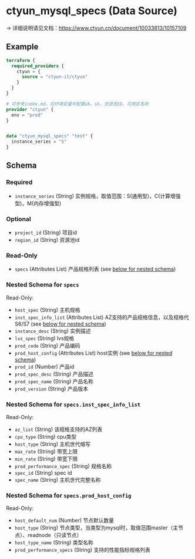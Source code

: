 # ctyun_mysql_specs (Data Source)
-> 详细说明请见文档：https://www.ctyun.cn/document/10033813/10157109



## Example

```terraform
terraform {
  required_providers {
    ctyun = {
      source = "ctyun-it/ctyun"
    }
  }
}

# 可参考index.md，在环境变量中配置ak、sk、资源池ID、可用区名称
provider "ctyun" {
  env = "prod"
}


data "ctyun_mysql_specs" "test" {
  instance_series = "S"
}
```

<!-- schema generated by tfplugindocs -->
## Schema

### Required

- `instance_series` (String) 实例规格，取值范围：S(通用型)，C(计算增强型)，M(内存增强型)

### Optional

- `project_id` (String) 项目id
- `region_id` (String) 资源池id

### Read-Only

- `specs` (Attributes List) 产品规格列表 (see [below for nested schema](#nestedatt--specs))

<a id="nestedatt--specs"></a>
### Nested Schema for `specs`

Read-Only:

- `host_spec` (String) 主机规格
- `inst_spec_info_list` (Attributes List) AZ支持的产品规格信息，以及规格代S6/S7 (see [below for nested schema](#nestedatt--specs--inst_spec_info_list))
- `instance_desc` (String) 实例描述
- `lvs_spec` (String) lvs规格
- `prod_code` (String) 产品编码
- `prod_host_config` (Attributes List) host实例 (see [below for nested schema](#nestedatt--specs--prod_host_config))
- `prod_id` (Number) 产品id
- `prod_spec_desc` (String) 产品描述
- `prod_spec_name` (String) 产品名称
- `prod_version` (String) 产品版本

<a id="nestedatt--specs--inst_spec_info_list"></a>
### Nested Schema for `specs.inst_spec_info_list`

Read-Only:

- `az_list` (String) 该规格支持的AZ列表
- `cpu_type` (String) cpu类型
- `host_type` (String) 主机世代缩写
- `max_rate` (String) 带宽上限
- `min_rate` (String) 带宽下限
- `prod_performance_spec` (String) 规格名称
- `spec_id` (String) spec id
- `spec_name` (String) 主机世代完整名称


<a id="nestedatt--specs--prod_host_config"></a>
### Nested Schema for `specs.prod_host_config`

Read-Only:

- `host_default_num` (Number) 节点默认数量
- `host_type` (String) 节点类型，当类型为mysql时，取值范围master（主节点）、readnode（只读节点）
- `host_type_name` (String) 类型名称
- `prod_performance_specs` (String) 支持的性能指标规格列表